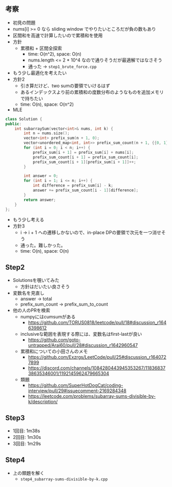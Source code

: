 ## 考察
- 初見の問題
- nums[i] >= 0 なら sliding window でやりたいところだが負の数もあり
- 区間和を高速で計算したいので累積和を使用
- 方針
    - 累積和 + 区間全探索
        - time: O(n^2), space: O(n)
        - nums.length <= 2 * 10^4 なので通りそうだが最適解ではなさそう
        - 通った -> `step1_brute_force.cpp`
- もう少し最適化を考えたい
- 方針2
    - 引き算だけど、two sumの要領でいけるはず
    - あるインデックスより前の累積和の度数分布のようなものを追加メモリで持ちたい
    - time: O(n), space: O(n^2)
- MLE
```cpp
class Solution {
public:
    int subarraySum(vector<int>& nums, int k) {
        int n = nums.size();
        vector<int> prefix_sum(n + 1, 0);
        vector<unordered_map<int, int>> prefix_sum_count(n + 1, {{0, 1}});
        for (int i = 0; i < n; i++) {
            prefix_sum[i + 1] = prefix_sum[i] + nums[i];
            prefix_sum_count[i + 1] = prefix_sum_count[i];
            prefix_sum_count[i + 1][prefix_sum[i + 1]]++;
        }

        int answer = 0;
        for (int i = 1; i <= n; i++) {
            int difference = prefix_sum[i] - k;
            answer += prefix_sum_count[i - 1][difference];
        }
        return answer;
    }
};
```
- もう少し考える
- 方針3
    - i -> i + 1 への遷移しかないので、in-place DPの要領で次元を一つ消せそう
    - 通った。難しかった。
    - time: O(n), space: O(n)

## Step2
- Solutionsを覗いてみた
    - 方針はだいたい良さそう
- 変数名を見直し
    - answer -> total
    - prefix_sum_count -> prefix_sum_to_count
- 他の人のPRを検索
    - numpyにはcumsumがある
        - https://github.com/TORUS0818/leetcode/pull/18#discussion_r1646398612
    - inclusiveな範囲を表現する際には、変数名はfirst-lastが良い
        - https://github.com/goto-untrapped/Arai60/pull/28#discussion_r1642960547
    - 累積和についての小田さんのメモ
        - https://github.com/Exzrgs/LeetCode/pull/25#discussion_r1640727899
        - https://discord.com/channels/1084280443945353267/1183683738635346001/1192145962479665304
    - 類題
        - https://github.com/SuperHotDogCat/coding-interview/pull/29#issuecomment-2169284348
        - https://leetcode.com/problems/subarray-sums-divisible-by-k/description/

## Step3
- 1回目: 1m38s
- 2回目: 1m30s
- 3回目: 1m29s

## Step4
- 上の類題を解く
    - `step4_subarray-sums-divisible-by-k.cpp`
